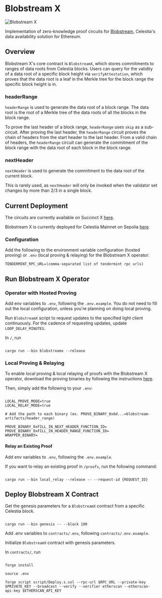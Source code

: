 # Blobstream X

![Blobstream X](https://pbs.twimg.com/media/F85boT-bYAAF1hM?format=jpg&name=4096x4096)

Implementation of zero-knowledge proof circuits for [Blobstream](https://docs.celestia.org/developers/blobstream), Celestia's data availability solution for Ethereum.

## Overview

Blobstream X's core contract is `BlobstreamX`, which stores commitments to ranges of data roots from Celestia blocks. Users can query for the validity of a data root of a specific block height via `verifyAttestation`, which proves that the data root is a leaf in the Merkle tree for the block range the specific block height is in.

### headerRange

`headerRange` is used to generate the data root of a block range. The data root is the root of a Merkle tree of the data roots of all the blocks in the block range.

To prove the last header of a block range, `headerRange` uses `skip` as a sub-circuit. After proving the last header, the `headerRange` circuit proves the chain of headers from the start header to the last header. From a valid chain of headers, the `headerRange` circuit can generate the commitment of the block range with the data root of each block in the block range.

### nextHeader

`nextHeader` is used to generate the commitment to the data root of the current block.

This is rarely used, as `nextHeader` will only be invoked when the validator set changes by more than 2/3 in a single block.

## Current Deployment

The circuits are currently available on Succinct X [here](https://alpha.succinct.xyz/celestia/blobstreamx/releases).

Blobstream X is currently deployed for Celestia Mainnet on Sepolia [here](https://sepolia.etherscan.io/address/0x48B257EC1610d04191cC2c528d0c940AdbE1E439#events).

### Configuration

Add the following to the environment variable configuration (hosted proving) or `.env` (local proving & relaying) for the Blobstream X operator:

```
TENDERMINT_RPC_URL=(comma-separated list of tendermint rpc urls)
```

## Run Blobstream X Operator

### Operator with Hosted Proving

Add env variables to `.env`, following the `.env.example`. You do not need to fill out the local configuration, unless you're planning on doing local proving.

Run `BlobstreamX` script to request updates to the specified light client continuously. For the cadence of requesting updates, update `LOOP_DELAY_MINUTES`.

In `/`, run

```

cargo run --bin blobstreamx --release

```

### Local Proving & Relaying

To enable local proving & local relaying of proofs with the Blobstream X operator, download the proving binaries by following the instructions [here](https://hackmd.io/Q6CsiGOjTrCjD7UCAgiDBA#Download-artifacts).

Then, simply add the following to your `.env`:

```

LOCAL_PROVE_MODE=true
LOCAL_RELAY_MODE=true

# Add the path to each binary (ex. PROVE_BINARY_0x6d...=blobstream-artifacts/header_range)

PROVE_BINARY_0xFILL_IN_NEXT_HEADER_FUNCTION_ID=
PROVE_BINARY_0xFILL_IN_HEADER_RANGE_FUNCTION_ID=
WRAPPER_BINARY=

```

#### Relay an Existing Proof

Add env variables to `.env`, following the `.env.example`.

If you want to relay an existing proof in `/proofs`, run the following command:

```

cargo run --bin local_relay --release -- --request-id {REQUEST_ID}

```

## Deploy Blobstream X Contract

Get the genesis parameters for a `BlobstreamX` contract from a specific Celestia block.

```

cargo run --bin genesis -- --block 100

```

Add .env variables to `contracts/.env`, following `contracts/.env.example`.

Initialize `BlobstreamX` contract with genesis parameters.

In `contracts/`, run

```

forge install

source .env

forge script script/Deploy.s.sol --rpc-url $RPC_URL --private-key $PRIVATE_KEY --broadcast --verify --verifier etherscan --etherscan-api-key $ETHERSCAN_API_KEY

```

```

```
